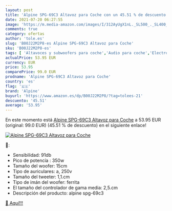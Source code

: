 ```yaml
---
layout: post
title: 'Alpine SPG-69C3 Altavoz para Coche con un 45.51 % de descuento'
date: 2021-07-20 06:27:55
image: 'https://m.media-amazon.com/images/I/312AyUgX1nL._SL500_._SL400_.jpg'
comments: true
category: ofertas
author: 'tole.es'
slug: 'B00J22M2P8-es Alpine SPG-69C3 Altavoz para Coche'
sku: 'B00J22M2P8-es'
tags: [ 'Altavoces y subwoofers para coche','Audio para coche','Electrónica','Electrónica para coche','Electrónica para vehículos','Packs de altavoces para coche','alpine','altavoz', ]
actualPrice: 53.95 EUR
currency: EUR
price: 53.95
comparePrice: 99.0 EUR
prodname: 'Alpine SPG-69C3 Altavoz para Coche'
country: 'es'
flag: '🇪🇸'
brand: 'Alpine'
buyurl: 'https://www.amazon.es/dp/B00J22M2P8/?tag=tolees-21'
descuento: '45.51'
average: '53.95'
---
```


En este momento está [Alpine SPG-69C3 Altavoz para Coche](https://www.amazon.es/dp/B00J22M2P8/?tag=tolees-21) a 53.95 EUR (original: 99.0 EUR) (45.51 %  de descuento) en el siguiente enlace!

[![Alpine SPG-69C3 Altavoz para Coche](https://m.media-amazon.com/images/I/312AyUgX1nL._SL500_._SL400_.jpg)](https://www.amazon.es/dp/B00J22M2P8/?tag=tolees-21)

🔎:

- Sensibilidad: 91db
- Pico de potencía : 350w
- Tamaño del woofer: 15cm
- Tipo de auriculares: a, 250v
- Tamaño del tweeter: 1,1.cm
- Tipo de imán del woofer: ferrita
- El tamaño del controlador de gama media: 2,5.cm
- Descripción del producto: alpine spg-69c3

[🛒 Aquí!!!](https://www.amazon.es/dp/B00J22M2P8/?tag=tolees-21)

